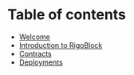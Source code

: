 # Table of contents

* [Welcome](README.md)
* [Introduction to RigoBlock](introduction-to-rigoblock.md)
* [Contracts](readme-1.md)
* [Deployments](readme-2.md)
